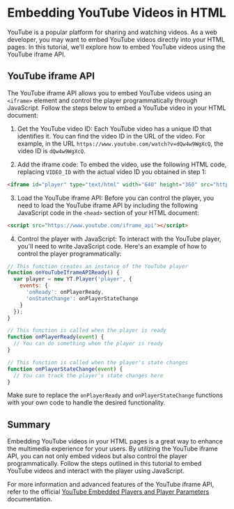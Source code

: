 
# Embedding YouTube Videos in HTML

YouTube is a popular platform for sharing and watching videos. As a web developer, you may want to embed YouTube videos directly into your HTML pages. In this tutorial, we'll explore how to embed YouTube videos using the YouTube iframe API.

## YouTube iframe API

The YouTube iframe API allows you to embed YouTube videos using an `<iframe>` element and control the player programmatically through JavaScript. Follow the steps below to embed a YouTube video in your HTML document:

1. Get the YouTube video ID: Each YouTube video has a unique ID that identifies it. You can find the video ID in the URL of the video. For example, in the URL `https://www.youtube.com/watch?v=dQw4w9WgXcQ`, the video ID is `dQw4w9WgXcQ`.

2. Add the iframe code: To embed the video, use the following HTML code, replacing `VIDEO_ID` with the actual video ID you obtained in step 1:

```html
<iframe id="player" type="text/html" width="640" height="360" src="https://www.youtube.com/embed/VIDEO_ID" frameborder="0" allowfullscreen></iframe>
```

3. Load the YouTube iframe API: Before you can control the player, you need to load the YouTube iframe API by including the following JavaScript code in the `<head>` section of your HTML document:

```html
<script src="https://www.youtube.com/iframe_api"></script>
```

4. Control the player with JavaScript: To interact with the YouTube player, you'll need to write JavaScript code. Here's an example of how to control the player programmatically:

```javascript
// This function creates an instance of the YouTube player
function onYouTubeIframeAPIReady() {
  var player = new YT.Player('player', {
    events: {
      'onReady': onPlayerReady,
      'onStateChange': onPlayerStateChange
    }
  });
}

// This function is called when the player is ready
function onPlayerReady(event) {
  // You can do something when the player is ready
}

// This function is called when the player's state changes
function onPlayerStateChange(event) {
  // You can track the player's state changes here
}
```

Make sure to replace the `onPlayerReady` and `onPlayerStateChange` functions with your own code to handle the desired functionality.

## Summary

Embedding YouTube videos in your HTML pages is a great way to enhance the multimedia experience for your users. By utilizing the YouTube iframe API, you can not only embed videos but also control the player programmatically. Follow the steps outlined in this tutorial to embed YouTube videos and interact with the player using JavaScript.

For more information and advanced features of the YouTube iframe API, refer to the official [YouTube Embedded Players and Player Parameters](https://developers.google.com/youtube/player_parameters) documentation.
